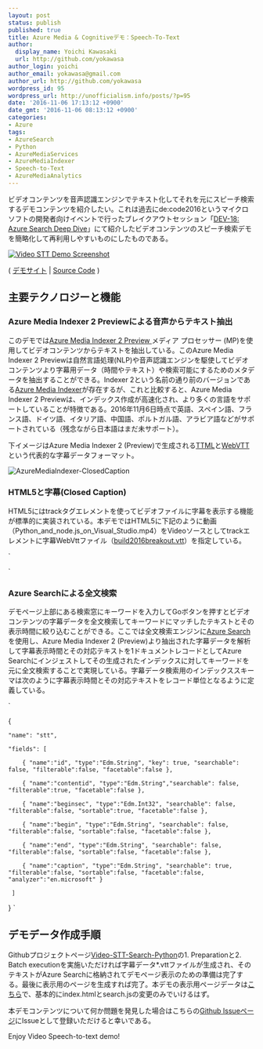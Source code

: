 ```yaml
---
layout: post
status: publish
published: true
title: Azure Media & Cognitiveデモ：Speech-To-Text
author:
  display_name: Yoichi Kawasaki
  url: http://github.com/yokawasa
author_login: yoichi
author_email: yokawasa@gmail.com
author_url: http://github.com/yokawasa
wordpress_id: 95
wordpress_url: http://unofficialism.info/posts/?p=95
date: '2016-11-06 17:13:12 +0900'
date_gmt: '2016-11-06 08:13:12 +0900'
categories:
- Azure
tags:
- AzureSearch
- Python
- AzureMediaServices
- AzureMediaIndexer
- Speech-to-Text
- AzureMediaAnalytics
---
```


ビデオコンテンツを音声認識エンジンでテキスト化してそれを元にスピーチ検索するデモコンテンツを紹介したい。これは過去にde:code2016というマイクロソフトの開発者向けイベントで行ったブレイクアウトセッション「[DEV-18: Azure Search Deep Dive](https://channel9.msdn.com/Events/de-code/2016/DEV-018)」にて紹介したビデオコンテンツのスピーチ検索デモを簡略化して再利用しやすいものにしたものである。

[
![Video STT Demo Screenshot](https://c5.staticflickr.com/6/5818/30534876132_bfc40a475f_c.jpg)
](http://azure-media-cognitive-demos.azurewebsites.net/stt/build2016breakout/)

( [デモサイト](http://azure-media-cognitive-demos.azurewebsites.net/stt/build2016breakout/) | [Source Code](https://github.com/AzureMediaCognitiveDemos/Video-STT-Search-Python) )

## 主要テクノロジーと機能

### Azure Media Indexer 2 Previewによる音声からテキスト抽出

このデモでは[Azure Media Indexer 2 Preview ](https://azure.microsoft.com/en-us/documentation/articles/media-services-process-content-with-indexer2/)メディア プロセッサー (MP)を使用してビデオコンテンツからテキストを抽出している。このAzure Media Indexer 2 Previewは自然言語処理(NLP)や音声認識エンジンを駆使してビデオコンテンツより字幕用データ（時間やテキスト）や検索可能にするためのメタデータを抽出することができる。Indexer 2という名前の通り前のバージョンである[Azure Media Indexer](https://azure.microsoft.com/en-us/documentation/articles/media-services-index-content/)が存在するが、これと比較すると、Azure Media Indexer 2 Previewは、インデックス作成が高速化され、より多くの言語をサポートしていることが特徴である。2016年11月6日時点で英語、スペイン語、フランス語、ドイツ語、イタリア語、中国語、ポルトガル語、アラビア語などがサポートされている（残念ながら日本語はまだ未サポート）。

下イメージはAzure Media Indexer 2 (Preview)で生成される[TTML](https://www.w3.org/TR/ttml10-sdp-us/)と[WebVTT](https://w3c.github.io/webvtt/)という代表的な字幕データフォーマット。

![AzureMediaIndexer-ClosedCaption](https://c3.staticflickr.com/6/5792/30176422194_1e8a778a9b_c.jpg)

### HTML5と字幕(Closed Caption)

HTML5にはtrackタグエレメントを使ってビデオファイルに字幕を表示する機能が標準的に実装されている。本デモではHTML5に下記のように動画（Python_and_node.js_on_Visual_Studio.mp4）をVideoソースとしてtrackエレメントに字幕WebVttファイル（[build2016breakout.vtt](https://github.com/AzureMediaCognitiveDemos/Video-STT-Search-Python/blob/master/demo/build2016breakout/build2016breakout.vtt)）を指定している。

`

`

### Azure Searchによる全文検索

デモページ上部にある検索窓にキーワードを入力してGoボタンを押すとビデオコンテンツの字幕データを全文検索してキーワードにマッチしたテキストとその表示時間に絞り込むことができる。ここでは全文検索エンジンに[Azure Search](https://azure.microsoft.com/en-us/services/search/)を使用し、Azure Media Indexer 2 (Preview)より抽出された字幕データを解析して字幕表示時間とその対応テキストを1ドキュメントレコードとしてAzure Searchにインジェストしてその生成されたインデックスに対してキーワードを元に全文検索することで実現している。字幕データ検索用のインデックススキーマは次のように字幕表示時間とその対応テキストをレコード単位となるように定義している。

`

{

    "name": "stt",

    "fields": [

        { "name":"id", "type":"Edm.String", "key": true, "searchable": false, "filterable":false, "facetable":false },

        { "name":"contentid", "type":"Edm.String","searchable": false, "filterable":true, "facetable":false },

        { "name":"beginsec", "type":"Edm.Int32", "searchable": false, "filterable":false, "sortable":true, "facetable":false },

        { "name":"begin", "type":"Edm.String", "searchable": false, "filterable":false, "sortable":false, "facetable":false },

        { "name":"end", "type":"Edm.String", "searchable": false, "filterable":false, "sortable":false, "facetable":false },

        { "name":"caption", "type":"Edm.String", "searchable": true, "filterable":false, "sortable":false, "facetable":false, "analyzer":"en.microsoft" }

     ]

}
`

## デモデータ作成手順

Githubプロジェクトページ[Video-STT-Search-Python](https://github.com/AzureMediaCognitiveDemos/Video-STT-Search-Python)の1. Preparationと2. Batch executionを実施いただければ字幕データ*.vttファイルが生成され、そのテキストがAzure Searchに格納されてデモページ表示のための準備は完了する。最後に表示用のページを生成すれば完了。本デモの表示用ページデータは[こちら](https://github.com/AzureMediaCognitiveDemos/Video-STT-Search-Python/tree/master/demo/build2016breakout)で、基本的にindex.htmlとsearch.jsの変更のみでいけるはず。

本デモコンテンツについて何か問題を発見した場合はこちらの[Github Issueページ](https://github.com/AzureMediaCognitiveDemos/Video-STT-Search-Python/issues)にIssueとして登録いただけると幸いである。

Enjoy Video Speech-to-text demo!

